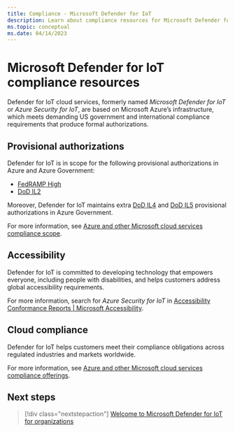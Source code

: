 ```yaml
---
title: Compliance - Microsoft Defender for IoT
description: Learn about compliance resources for Microsoft Defender for IoT.
ms.topic: conceptual
ms.date: 04/14/2023
---
```


# Microsoft Defender for IoT compliance resources

Defender for IoT cloud services, formerly named *Microsoft Defender for IoT* or *Azure Security for IoT*, are based on Microsoft Azure’s infrastructure, which meets demanding US government and international compliance requirements that produce formal authorizations.

## Provisional authorizations
 
Defender for IoT is in scope for the following provisional authorizations in Azure and Azure Government: 

- [FedRAMP High](/azure/compliance/offerings/offering-fedramp)
- [DoD IL2](/azure/compliance/offerings/offering-dod-il2)

Moreover, Defender for IoT maintains extra [DoD IL4](/azure/compliance/offerings/offering-dod-il4) and [DoD IL5](/azure/compliance/offerings/offering-dod-il5) provisional authorizations in Azure Government.  

For more information, see [Azure and other Microsoft cloud services compliance scope](/azure/azure-government/compliance/azure-services-in-fedramp-auditscope#azure-public-services-by-audit-scope).


## Accessibility

Defender for IoT is committed to developing technology that empowers everyone, including people with disabilities, and helps customers address global accessibility requirements. 

For more information, search for *Azure Security for IoT* in [Accessibility Conformance Reports | Microsoft Accessibility](https://www.microsoft.com/accessibility/conformance-reports?rtc=1).

## Cloud compliance

Defender for IoT helps customers meet their compliance obligations across regulated industries and markets worldwide.  

For more information, see [Azure and other Microsoft cloud services compliance offerings](/azure/compliance/offerings/).

## Next steps

> [!div class="nextstepaction"]
> [Welcome to Microsoft Defender for IoT for organizations](overview.md)
